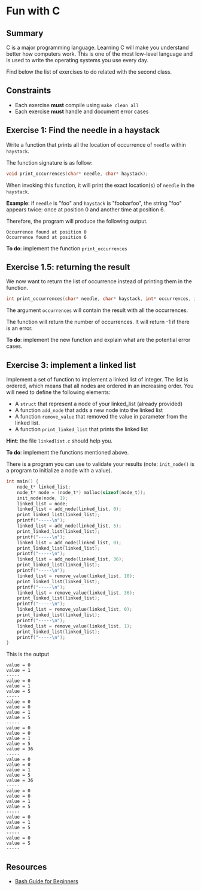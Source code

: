 # Fun with C

## Summary

C is a major programming language. Learning C will make you understand
better how computers work. This is one of the most low-level language
and is used to write the operating systems you use every day.

Find below the list of exercises to do related with the second class.


## Constraints

 * Each exercise **must** compile using `make clean all`
 * Each exercise **must** handle and document error cases

## Exercise 1: Find the needle in a haystack

Write a function that prints all the location of occurrence
of `needle` within `haystack`.

The function signature is as follow:

```c
void print_occurrences(char* needle, char* haystack);
```

When invoking this function, it will print the exact location(s) of
`needle` in the `haystack`.

**Example**: if `needle` is "foo" and `haystack` is "foobarfoo", the string
"foo" appears twice: once at position 0 and another time at position 6.

Therefore, the program will produce the following output.

```
Occurrence found at position 0
Occurrence found at position 6
```

**To do**: implement the function `print_occurrences`


## Exercise 1.5: returning the result

We now want to return the list of occurrence instead of printing them
in the function.

```c
int print_occurrences(char* needle, char* haystack, int* occurrences, int max_occurrences);
```

The argument `occurrences` will contain the result with all the occurrences.

The function will return the number of occurrences. It will return -1 if there
is an error.

**To do**: implement the new function and explain what are the potential error cases.


## Exercise 3: implement a linked list

Implement a set of function to implement a linked list of integer.
The list is ordered, which means that all nodes are ordered in an increasing order.
You will need to define the following elements:

 * A `struct` that represent a node of your linked_list (already provided)
 * A function `add_node` that adds a new node into the linked list
 * A function `remove_value` that removed the value in parameter from the linked list.
 * A function `print_linked_list` that prints the linked list

**Hint**: the file `linkedlist.c` should help you.

**To do**: implement the functions mentioned above.


There is a program you can use to validate your results 
(note: `init_node()` is a program to initialize a node with a value).

```c
int main() {
    node_t* linked_list;
    node_t* node = (node_t*) malloc(sizeof(node_t));
    init_node(node, 1);
    linked_list = node;
    linked_list = add_node(linked_list, 0);
    print_linked_list(linked_list);
    printf("-----\n");
    linked_list = add_node(linked_list, 5);
    print_linked_list(linked_list);
    printf("-----\n");
    linked_list = add_node(linked_list, 0);
    print_linked_list(linked_list);
    printf("-----\n");
    linked_list = add_node(linked_list, 36);
    print_linked_list(linked_list);
    printf("-----\n");
    linked_list = remove_value(linked_list, 10);
    print_linked_list(linked_list);
    printf("-----\n");
    linked_list = remove_value(linked_list, 36);
    print_linked_list(linked_list);
    printf("-----\n");
    linked_list = remove_value(linked_list, 0);
    print_linked_list(linked_list);
    printf("-----\n");
    linked_list = remove_value(linked_list, 1);
    print_linked_list(linked_list);
    printf("-----\n");
}
```

This is the output

```
value = 0
value = 1
-----
value = 0
value = 1
value = 5
-----
value = 0
value = 0
value = 1
value = 5
-----
value = 0
value = 0
value = 1
value = 5
value = 36
-----
value = 0
value = 0
value = 1
value = 5
value = 36
-----
value = 0
value = 0
value = 1
value = 5
-----
value = 0
value = 1
value = 5
-----
value = 0
value = 5
-----

```

## Resources

 * [Bash Guide for Beginners](http://tldp.org/LDP/Bash-Beginners-Guide/html/)
